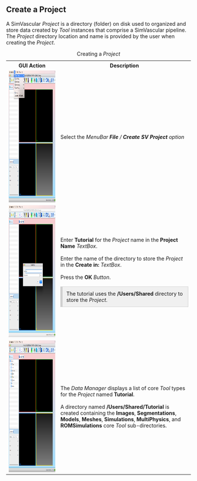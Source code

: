 <h2 id="tutorial_create_project"> Create a Project </h2>

A SimVascular <i>Project</i> is a directory (folder) on disk used to organized and store data created by <i>Tool</i>
instances that comprise a SimVascular pipeline. The <i>Project</i> directory location and name is provided by the user
when creating the <i>Project</i>.

<table class="table table-bordered" style="width:100%">
  <caption> Creating a <i>Project</i> </caption>
  <tr>
    <th> GUI Action </th>
    <th> Description </th>
  </tr>

  <tr>
    <td><img src="/documentation/getting_started/tutorial/images/create-proj-1.png" width="512" height="360"> </td>
    <td> Select the <i>MenuBar<i> <b>File</b> / <b>Create SV Project</b> option </td> 
  </tr>

  <tr>
    <td><img src="/documentation/getting_started/tutorial/images/create-proj-2.png" width="512" height="360"> </td>
    <td> Enter <b>Tutorial</b> for the <i>Project</i> name in the <b>Project Name</b> <i>TextBox</i>. 
         <br><br>
         Enter the name of the directory to store the <i>Project</i> in the <b>Create in:</b> <i>TextBox</i>. 
         <br><br>
         Press the <b>OK</b> <i>Button</i>.
         <br><br>
         <div style="background-color: #F0F0F0; padding: 10px; border: 1px solid #d0d0d0; border-left: 6px solid #d0d0d0">
         The tutorial uses the <b>/Users/Shared</b> directory to store the <i>Project</i>. 
         </div> 
    </td>
  </tr>

  <tr>
    <td><img src="/documentation/getting_started/tutorial/images/create-proj-3.png" width="512" height="360"> </td>
    <td> The <i>Data Manager</i> displays a list of core <i>Tool</i> types for the <i>Project</i> named <b>Tutorial</b>. <br><br>
         A directory named <b>/Users/Shared/Tutorial</b> is created containing the <b>Images</b>, <b>Segmentations</b>, <b>Models</b>, 
         <b>Meshes</b>, <b>Simulations</b>, <b>MultiPhysics</b>, and <b>ROMSimulations</b> core <i>Tool</i> sub-directories. 
    </td>
  </tr>
</table>
